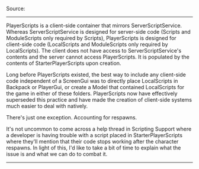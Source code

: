 Source:

___

PlayerScripts is a client-side container that mirrors ServerScriptService. Whereas ServerScriptService is designed for server-side code (Scripts and ModuleScripts only required by Scripts), PlayerScripts is designed for client-side code (LocalScripts and ModuleScripts only required by LocalScripts). The client does not have access to ServerScriptService's contents and the server cannot access PlayerScripts. It is populated by the contents of StarterPlayerScripts upon creation.

Long before PlayerScripts existed, the best way to include any client-side code independent of a ScreenGui was to directly place LocalScripts in Backpack or PlayerGui, or create a Model that contained LocalScripts for the game in either of these folders. PlayerScripts now have effectively superseded this practice and have made the creation of client-side systems much easier to deal with natively.

There's just one exception. Accounting for respawns.

It's not uncommon to come across a help thread in Scripting Support where a developer is having trouble with a script placed in StarterPlayerScripts where they'll mention that their code stops working after the character respawns. In light of this, I'd like to take a bit of time to explain what the issue is and what we can do to combat it.

___
